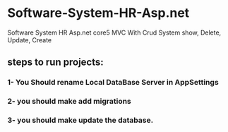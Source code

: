 # Software-System-HR-Asp.net
Software System HR Asp.net core5 MVC With Crud System  show, Delete, Update, Create
## steps to run projects:

### 1- You Should rename Local DataBase Server in AppSettings
### 2- you should make add migrations 
### 3- you should make update the database.
